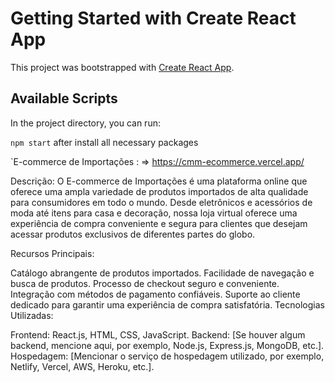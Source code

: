 # Getting Started with Create React App

This project was bootstrapped with [Create React App](https://github.com/facebook/create-react-app).

## Available Scripts

In the project directory, you can run:

`npm start` after install all necessary packages

`E-commerce de Importações : => https://cmm-ecommerce.vercel.app/

Descrição: O E-commerce de Importações é uma plataforma online que oferece uma ampla variedade de produtos importados de alta qualidade para consumidores em todo o mundo. Desde eletrônicos e acessórios de moda até itens para casa e decoração, nossa loja virtual oferece uma experiência de compra conveniente e segura para clientes que desejam acessar produtos exclusivos de diferentes partes do globo.

Recursos Principais:

Catálogo abrangente de produtos importados.
Facilidade de navegação e busca de produtos.
Processo de checkout seguro e conveniente.
Integração com métodos de pagamento confiáveis.
Suporte ao cliente dedicado para garantir uma experiência de compra satisfatória.
Tecnologias Utilizadas:

Frontend: React.js, HTML, CSS, JavaScript.
Backend: [Se houver algum backend, mencione aqui, por exemplo, Node.js, Express.js, MongoDB, etc.].
Hospedagem: [Mencionar o serviço de hospedagem utilizado, por exemplo, Netlify, Vercel, AWS, Heroku, etc.].
